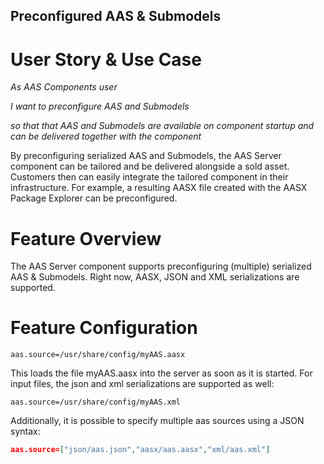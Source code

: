 ## Preconfigured AAS & Submodels
# User Story & Use Case
*As AAS Components user*

*I want to preconfigure AAS and Submodels*

*so that that AAS and Submodels are available on component startup and can be delivered together with the component*


By preconfiguring serialized AAS and Submodels, the AAS Server component can be tailored and be delivered alongside a sold asset. Customers then can easily integrate the tailored component in their infrastructure. For example, a resulting AASX file created with the AASX Package Explorer can be preconfigured.

# Feature Overview
The AAS Server component supports preconfiguring (multiple) serialized AAS & Submodels. Right now, AASX, JSON and XML serializations are supported.

# Feature Configuration
```
aas.source=/usr/share/config/myAAS.aasx
```
This loads the file myAAS.aasx into the server as soon as it is started. For input files, the json and xml serializations are supported as well:
```
aas.source=/usr/share/config/myAAS.xml
```
Additionally, it is possible to specify multiple aas sources using a JSON syntax:
```json
aas.source=["json/aas.json","aasx/aas.aasx","xml/aas.xml"]
```